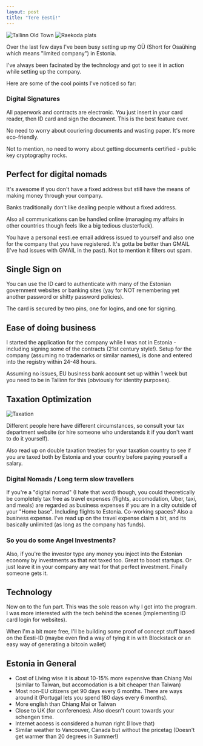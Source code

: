 ```yaml
---
layout: post
title: "Tere Eesti!"
---
```


![Tallinn Old Town](https://images.itinerantfoodie.com/uploads/tere-eesti/tallinn-old-town-1.jpg)
![Raekoda plats](https://images.itinerantfoodie.com/uploads/tere-eesti/IMG_2711.png)

Over the last few days I've been busy setting up my OÜ (Short for Osaühing which means "limited company") in Estonia.

I've always been facinated by the technology and got to see it in action while setting up the company.

Here are some of the cool points I've noticed so far:

### Digital Signatures

All paperwork and contracts are electronic. You just insert in your card reader, then ID card and sign the document. This is the best feature ever.

No need to worry about couriering documents and wasting paper. It's more eco-friendly.

Not to mention, no need to worry about getting documents certified - public key cryptography rocks.

## Perfect for digital nomads

It's awesome if you don't have a fixed address but still have the means of making money through your company.

Banks traditionally don't like dealing people without a fixed address.

Also all communications can be handled online (managing my affairs in other countries though feels like a big tedious clusterfuck).

You have a personal eesti.ee email address issued to yourself and also one for the company that you have registered. It's gotta be better than GMAIL (I've had issues with GMAIL in the past). Not to mention it filters out spam.

## Single Sign on

You can use the ID card to authenticate with many of the Estonian government websites or banking sites (yay for NOT remembering yet another password or shitty password policies).

The card is secured by two pins, one for logins, and one for signing.

## Ease of doing business

I started the application for the company while I was not in Estonia - including signing some of the contracts (21st century style!). Setup for the company (assuming no trademarks or similar names), is done and entered into the registry within 24-48 hours.

Assuming no issues, EU business bank account set up within 1 week but you need to be in Tallinn for this (obviously for identity purposes).

## Taxation Optimization

![Taxation](http://www.nolim1t.co/taxes.jpg)

Different people here have different circumstances, so consult your tax department website (or hire someone who understands it if you don't want to do it yourself).

Also read up on double taxation treaties for your taxation country to see if you are taxed both by Estonia and your country before paying yourself a salary.

### Digital Nomads / Long term slow travellers

If you're a "digital nomad" (I hate that word) though, you could theoretically be completely tax free as travel expenses (flights, accomodation, Uber, taxi, and meals) are regarded as business expenses if you are in a city outside of your "Home base". Including flights to Estonia. Co-working spaces? Also a business expense. I've read up on the travel expense claim a bit, and its basically unlimited (as long as the company has funds).

### So you do some Angel Investments?

Also, if you're the investor type any money you inject into the Estonian economy by investments as that not taxed too. Great to boost startups. Or just leave it in your company any wait for that perfect investment. Finally someone gets it.


## Technology

Now on to the fun part. This was the sole reason why I got into the program. I was more interested with the tech behind the scenes (implementing ID card login for websites).

When I'm a bit more free, I'll be building some proof of concept stuff based on the Eesti-ID (maybe even find a way of tying it in with Blockstack or an easy way of generating a bitcoin wallet)

## Estonia in General

* Cost of Living wise it is about 10-15% more expensive than Chiang Mai (similar to Taiwan, but accomodation is a bit cheaper than Taiwan)
* Most non-EU citizens get 90 days every 6 months. There are ways around it (Portugal lets you spend 180 days every 6 months).
* More english than Chiang Mai or Taiwan
* Close to UK (for conferences). Also doesn't count towards your schengen time.
* Internet access is considered a human right (I love that)
* Similar weather to Vancouver, Canada but without the pricetag (Doesn't get warmer than 20 degrees in Summer!)
